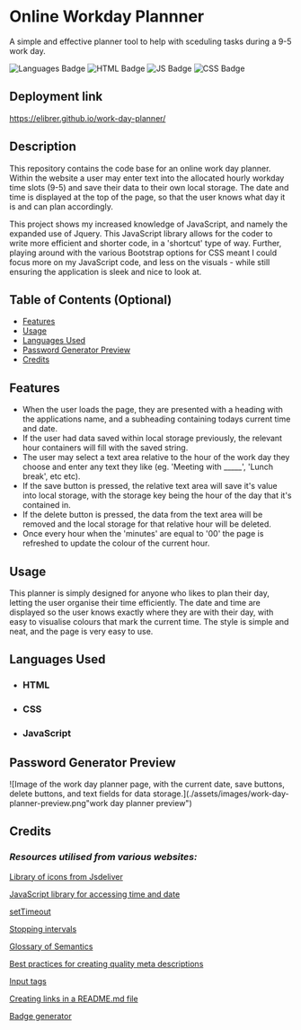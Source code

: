 # Online Workday Plannner
A simple and effective planner tool to help with sceduling tasks during a 9-5 work day.

![Languages Badge](https://img.shields.io/badge/Languages-3-blue)
![HTML Badge](https://img.shields.io/badge/HTML-59%25-red)
![JS Badge](https://img.shields.io/badge/JavaScript-31.3%25-yellow)
![CSS Badge](https://img.shields.io/badge/CSS-9.7%25-blueviolet)


## Deployment link

https://elibrer.github.io/work-day-planner/

## Description

This repository contains the code base for an online work day planner. Within the website a user may enter text into the allocated hourly workday time slots (9-5) and save their data to their own local storage. The date and time is displayed at the top of the page, so that the user knows what day it is and can plan accordingly. 

This project shows my increased knowledge of JavaScript, and namely the expanded use of Jquery. This JavaScript library allows for the coder to write more efficient and shorter code, in a 'shortcut' type of way. Further, playing around with the various Bootstrap options for CSS meant I could focus more on my JavaScript code, and less on the visuals - while still ensuring the application is sleek and nice to look at. 

## Table of Contents (Optional)

- [Features](#features)
- [Usage](#usage)
- [Languages Used](#languages-used)
- [Password Generator Preview](#work-day-planner-preview)
- [Credits](#credits)

## Features

- When the user loads the page, they are presented with a heading with the applications name, and a subheading containing todays current time and date.
- If the user had data saved within local storage previously, the relevant hour containers will fill with the saved string.
- The user may select a text area relative to the hour of the work day they choose and enter any text they like (eg. 'Meeting with _____', 'Lunch break', etc etc).
- If the save button is pressed, the relative text area will save it's value into local storage, with the storage key being the hour of the day that it's contained in.
- If the delete button is pressed, the data from the text area will be removed and the local storage for that relative hour will be deleted.
- Once every hour when the 'minutes' are equal to '00' the page is refreshed to update the colour of the current hour. 

## Usage

This planner is simply designed for anyone who likes to plan their day, letting the user organise their time efficiently. The date and time are displayed so the user knows exactly where they are with their day, with easy to visualise colours that mark the current time. The style is simple and neat, and the page is very easy to use.

## Languages Used
- ### **HTML**
- ### **CSS**
- ### **JavaScript**

## Password Generator Preview

![Image of the work day planner page, with the current date, save buttons, delete buttons, and text fields for data storage.](./assets/images/work-day-planner-preview.png"work day planner preview")


## Credits

### *Resources utilised from various websites:*

[Library of icons from Jsdeliver](https://cdn.jsdelivr.net/npm/bootstrap-icons@1.4.0/font/bootstrap-icons.css)

[JavaScript library for accessing time and date](https://day.js.org/)

[setTimeout](https://developer.mozilla.org/en-US/docs/Web/API/setTimeout)

[Stopping intervals](https://code.mu/en/javascript/book/prime/timers/timer-stopping/#:~:text=To%20stop%20the%20timer%2C%20use,the%20timer%20to%20be%20stopped.&text=Let%20a%20variable%20be%20given,this%20value%20to%20the%20console.)

[Glossary of Semantics](https://developer.mozilla.org/en-US/docs/Glossary/Semantics)

[Best practices for creating quality meta descriptions](https://developers.google.com/search/docs/appearance/snippet)

[Input tags](https://www.w3schools.com/tags/tag_label.asp)

[Creating links in a README.md file](https://docs.readme.com/main/docs/linking-to-pages)

[Badge generator](https://shields.io/)



